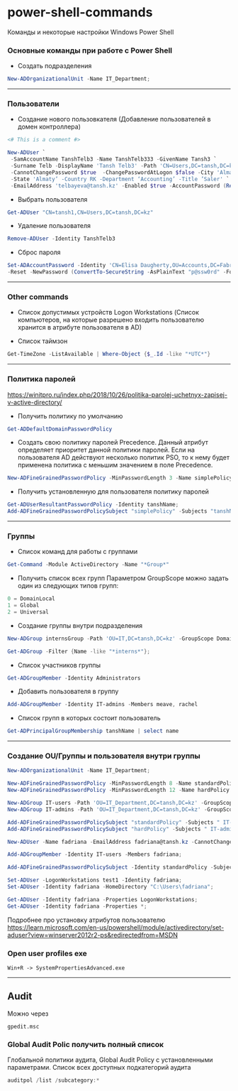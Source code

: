 # power-shell-commands
Команды и некоторые настройки Windows Power Shell

### Основные команды при работе с Power Shell
- Создать подразделения
```ps1
New-ADOrganizationalUnit -Name IT_Department;
```
<hr>

### Пользователи
- Создание нового пользовкателя (Добавление пользователей в домен контроллера)
```ps1
<# This is a comment #>

New-ADUser `
 -SamAccountName TanshTelb3 -Name TanshTelb333 -GivenName Tansh3 `
 -Surname Telb -DisplayName 'Tansh Telb3' -Path 'CN=Users,DC=tansh,DC=kz' `
 -CannotChangePassword $true  -ChangePasswordAtLogon $false -City 'Almaty'  `
 -State 'Almaty’ -Country RK -Department ‘Accounting’ -Title ’Saler' `
 -EmailAddress 'telbayeva@tansh.kz' -Enabled $true -AccountPassword (Read-Host -AsSecureString "12345Zxc")
```
- Выбрать пользователя
```ps1
Get-ADUser "CN=tansh1,CN=Users,DC=tansh,DC=kz"
```
- Удаление пользователя
```ps1
Remove-ADUser -Identity TanshTelb3
```
- Сброс пароля
```ps1
Set-ADAccountPassword -Identity 'CN=Elisa Daugherty,OU=Accounts,DC=Fabrikam,DC=com' `
-Reset -NewPassword (ConvertTo-SecureString -AsPlainText "p@ssw0rd" -Force)
```
<hr>

### Other commands
- Список допустимых устройств Logon Workstations (Список компьютеров, на которые разрешено входить пользователю хранится в атрибуте пользователя в AD) 

- Список таймзон
```ps1
Get-TimeZone -ListAvailable | Where-Object {$_.Id -like "*UTC*"}
```
<hr>

### Политика паролей
https://winitpro.ru/index.php/2018/10/26/politika-parolej-uchetnyx-zapisej-v-active-directory/

- Получить политику по умолчанию
```ps1
Get-ADDefaultDomainPasswordPolicy
```
- Создать свою политику паролей
Precedence. Данный атрибут определяет приоритет данной политики паролей. Если на пользователя AD действуют несколько политик PSO, то к нему будет применена политика с меньшим значением в поле Precedence.
```ps1
New-ADFineGrainedPasswordPolicy -MinPasswordLength 3 -Name simplePolicy -Precedence 20;
```
- Получить установленную для пользователя политику паролей
```ps1
Get-ADUserResultantPasswordPolicy -Identity tanshName;
Add-ADFineGrainedPasswordPolicySubject "simplePolicy" -Subjects "tanshName"
```
<hr>

### Группы
- Список команд для работы с группами
```ps1
Get-Command -Module ActiveDirectory -Name "*Group*"
```
- Получить список всех групп
Параметром GroupScope можно задать один из следующих типов групп:
```ps1
0 = DomainLocal
1 = Global
2 = Universal
```
- Создание группы внутри подразделения
```ps1
New-ADGroup internsGroup -Path 'OU=IT,DC=tansh,DC=kz' -GroupScope DomainLocal;

Get-ADGroup -Filter {Name -like "*interns*"};
```
- Список участников группы
```ps1
Get-ADGroupMember -Identity Administrators
```
- Добавить пользователя в группу
```ps1
Add-ADGroupMember -Identity IT-admins -Members meave, rachel
```
- Список групп в которых состоит пользователь
```ps1
Get-ADPrincipalGroupMembership tanshName | select name
```
<hr>

### Cоздание OU/Группы и пользователя внутри группы

```ps1
New-ADOrganizationalUnit -Name IT_Department;

New-ADFineGrainedPasswordPolicy -MinPasswordLength 8 -Name standardPolicy -Precedence 20;
New-ADFineGrainedPasswordPolicy -MinPasswordLength 12 -Name hardPolicy -Precedence 30;

New-ADGroup IT-users -Path 'OU=IT_Department,DC=tansh,DC=kz' -GroupScope DomainLocal;
New-ADGroup IT-admins -Path 'OU=IT_Department,DC=tansh,DC=kz' -GroupScope DomainLocal;

Add-ADFineGrainedPasswordPolicySubject "standardPolicy" -Subjects " IT-users";
Add-ADFineGrainedPasswordPolicySubject "hardPolicy" -Subjects " IT-admins";

New-ADUser -Name fadriana -EmailAddress fadriana@tansh.kz -CannotChangePassword $false -DisplayName "Franziska Adriana" -UserPrincipalName fadriana@tansh.kz;

Add-ADGroupMember -Identity IT-users -Members fadriana;

Add-ADFineGrainedPasswordPolicySubject -Identity standardPolicy -Subjects fadriana;

Set-ADUser -LogonWorkstations test1 -Identity fadriana;
Set-ADUser -Identity fadriana -HomeDirectory "C:\Users\fadriana";

Get-ADUser -Identity fadriana -Properties LogonWorkstations;
Get-ADUser -Identity fadriana -Properties *;
```
Подробнее про установку атрибутов пользователю
https://learn.microsoft.com/en-us/powershell/module/activedirectory/set-aduser?view=winserver2012r2-ps&redirectedfrom=MSDN

### Open user profiles exe
```
Win+R -> SystemPropertiesAdvanced.exe
```
<hr>

## Audit
Можно через
```
gpedit.msc
```
### Global Audit Polic получить полный список 
Глобальной политики аудита, Global Audit Policy с установленными параметрами. Cписок всех доступных подкатегорий аудита
```ps1
auditpol /list /subcategory:*
```

